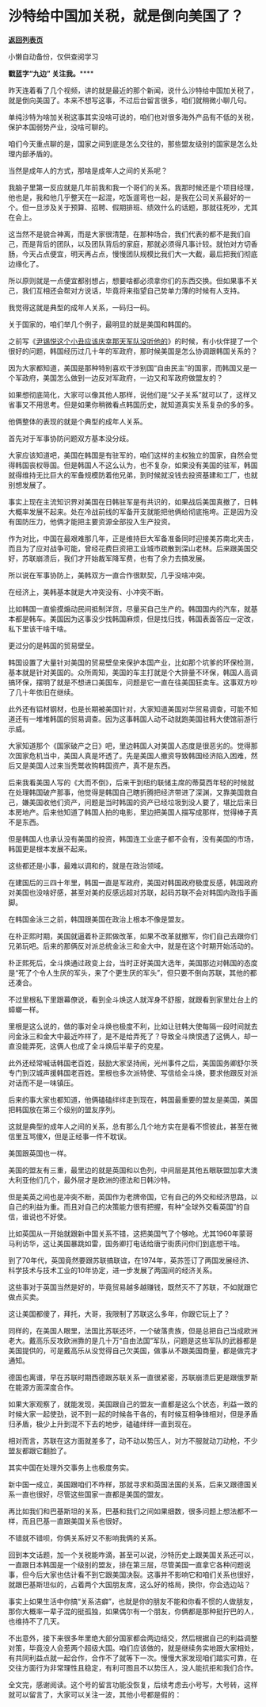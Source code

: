 # 沙特给中国加关税，就是倒向美国了？

[**返回列表页**](/gzh/九边)

小懒自动备份，仅供查阅学习

******戳蓝字**“九边”** 关注我。******

昨天连着看了几个视频，讲的就是最近的那个新闻，说什么沙特给中国加关税了，就是倒向美国了。本来不想写这事，不过后台留言很多，咱们就稍微小聊几句。

单纯沙特为啥加关税这事其实没啥可说的，咱们也对很多海外产品有不低的关税，保护本国弱势产业，没啥可聊的。  

咱们今天重点聊的是，国家之间到底是怎么交往的，那些盟友级别的国家是怎么处理内部矛盾的。

当然是成年人的方式，那啥是成年人之间的关系呢？

我脑子里第一反应就是几年前我和我一个哥们的关系。我那时候还是个项目经理，他也是，我和他几乎整天在一起混，吃饭遛弯也一起，是我在公司关系最好的一个。但一旦涉及关于预算、招聘、假期排班、绩效什么的话题，那就往死吵，尤其在会上。

这当然不是貌合神离，而是大家很清楚，在那种场合，我们代表的都不是我们自己，而是背后的团队，以及团队背后的家庭，那就必须得凡事计较。就怕对方切香肠，今天占点便宜，明天再占点，慢慢团队规模比我们大一大截，最后把我们彻底边缘化了。

所以原则就是一点便宜都别想占，想要啥都必须拿你们的东西交换。但如果事不关己，我们互相还会帮对方说话，毕竟将来指望自己势单力薄的时候有人支持。  

我觉得这就是典型的成年人关系，一码归一码。  

关于国家的，咱们举几个例子，最明显的就是美国和韩国的。  

之前写《[尹锡悦这个小丑应该庆幸那天军队没听他的](https://mp.weixin.qq.com/s?__biz=MzUzMjY0NDY4Ng==&mid=2247502423&idx=1&sn=f8299a71e3d15b97a1934693b56b68e2&scene=21#wechat_redirect)》的时候，有小伙伴提了一个很好的问题，韩国经历过几十年的军政府，那时候美国是怎么协调跟韩国关系的？

因为大家都知道，美国是那种特别喜欢干涉别国“自由民主”的国家，而韩国又是一个军政府，美国怎么做到一边反对军政府，一边又和军政府做盟友的？  

如果想彻底简化，大家可以像其他人那样，说他们是“父子关系”就可以了，这样又省事又不用思考。但是如果你稍微看点韩国历史，就知道真实关系复杂的多的多。

他俩整体的表现的就是个典型的成年人关系。  

首先对于军事协防问题双方基本没分歧。

大家应该知道吧，美国在韩国是有驻军的，咱们这样的主权独立的国家，自然会觉得韩国丧权辱国。但是韩国人不这么认为，也不复杂，如果没有美国的驻军，韩国就得维持无比巨大的军备规模防着他兄弟，到时候就没钱去投资基建和工厂，也就别想发展了。  

事实上现在主流知识界对美国在日韩驻军是有共识的，如果战后美国真撤了，日韩大概率发展不起来。处在冷战前线的军备开支就能把他俩给彻底拖垮。正是因为没有国防压力，他俩才能把主要资源全部投入生产投资。

作为对比，中国在最艰难那几年，正是维持巨大军备准备同时迎接美苏南北夹击，而且为了应对战争可能，曾经花费巨资把工业城市疏散到深山老林。后来跟美国交好，苏联崩溃后，我们才开始裁军降军费，也有了余力去搞发展。

所以说在军事协防上，美韩双方一直合作很默契，几乎没啥冲突。

在经济上，美韩基本就是大冲突没有、小冲突不断。

比如韩国一直偷摸煽动民间抵制洋货，尽量买自己生产的。韩国国内的汽车，就基本都是韩车。美国因为这事没少找韩国麻烦，但是找归找，韩国表面答应一定改，私下里该干啥干啥。

更过分的是韩国的贸易壁垒。

韩国设置了大量针对美国的贸易壁垒来保护本国产业，比如那个坑爹的环保检测，基本就是针对美国的。众所周知，美国的车主打就是个大排量不环保，韩国人高调搞环保，摆明了就是不想进口美国车，问题是它一直在往美国狂卖车。这事双方吵了几十年依旧在继续。  

此外还有铝材钢材，也是长期被美国针对，大家知道美国对华贸易调查，可能不知道还有一堆堆韩国的贸易调查。因为这事韩国人动不动就跑美国驻韩大使馆前游行示威。

大家知道那个《国家破产之日》吧，里边韩国人对美国人态度是很恶劣的。觉得那次国家危机当中，美国人真是坏透了。先是美国人撤资导致韩国经济陷入困难，然后又是美国人过来当秃鹫收购韩国资产，真不是东西。

后来我看美国人写的《大而不倒》，后来干到纽约联储主席的蒂莫西年轻的时候就在处理韩国破产那事，他觉得是韩国自己瞎折腾把经济带进了深渊，又靠美国救自己，嫌美国收他们资产，问题是当时韩国的资产已经垃圾到没人要了，堪比后来日本房地产。后来他知道了韩国人拍的电影，里边把美国人描写成那样，觉得棒子真不是东西。

但是韩国人也承认没有美国的投资，韩国连工业底子都不会有，没有美国的市场，韩国更是根本发展不起来。

这些都还是小事，最难以调和的，就是在政治领域。

在建国后的三四十年里，韩国一直是军政府，美国对韩国政府极度反感，韩国政府对美国也没啥好感，甚至对美的反感远超对苏联，起码苏联不会对韩国内政指手画脚。

在韩国金泳三之前，韩国跟美国在政治上根本不像是盟友。

在朴正熙时期，美国就逼着朴正熙做改革，如果不改革就撤军，你们自己去跟你们兄弟玩吧。后来的那俩反对派总统金泳三和金大中，就是在这个时期开始活动的。

朴正熙死后，全斗焕通过政变上台，当时正好美国大选年，美国那边对韩国的态度是“死了个令人生厌的军头，来了个更生厌的军头”，但只要不倒向苏联，其他的都还凑合。  

不过里根私下里跟幕僚说，看到全斗焕这人就浑身不舒服，就跟看到家里灶台上的蟑螂一样。

里根是这么说的，做的事对全斗焕也极度不利，比如让驻韩大使每隔一段时间就去问金泳三和金大中最近咋样了，是不是给弄死了？导致全斗焕恨透了这俩人，却一直没能弄死，这俩人也成了全斗焕后半辈子的克星。  

此外还经常喊话韩国老百姓，鼓励大家坚持闹，光州事件之后，美国国务卿舒尔茨专门到汉城声援韩国老百姓。里根也多次派特使、写信给全斗焕，要求他跟反对派对话而不是一味镇压。

后来的事大家也都知道，他俩磕磕绊绊走到现在，韩国最重要的盟友是美国，美国把韩国放在第三个级别的盟友序列。

这就是典型的成年人之间的关系，总有那么几个地方实在是看不惯彼此，甚至在微信里互骂傻X，但是正经事一件不耽误。

美国跟英国也一样。

美国的盟友有三重，最里边的就是英国和以色列，中间层是其他五眼联盟加拿大澳大利亚他们几个，最外层才是欧洲的德法和日韩沙特。  

但是美英之间也是冲突不断，英国作为老牌帝国，它有自己的外交和经济思路，以自己的利益为重。而且对自己的决策能力很有把握，有种“全球外交看英国”的自信，谁说也不好使。

比如英国从一开始就跟新中国关系不错，这把美国气了个够呛。尤其1960年蒙哥马利访华，这让美国暴跳如雷，国务卿打电话给唐宁街质问你们到底想干啥。  

到了70年代，英国竟然要跟苏联搞联谊，在1974年，英苏签订了两国发展经济、科学技术与技术工业的10年协定，进一步发展了两国间的经济关系。

这些事对于英国当然是好的，毕竟贸易越多越赚钱，既然灭不了苏联，不如就跟它做点买卖。

这让美国都傻了，拜托，大哥，我限制了苏联这么多年，你跟它玩上了？

同样的，在美国人眼里，法国比苏联还坏，一个破落贵族，但是总把自己当成欧洲老大。戴高乐反攻欧洲靠的是几十万“自由法国”军队，问题是这些军队的武器都是美国提供的，可是戴高乐从没觉得自己欠美国，做事从不跟美国商量，都是做完才通知。  

德国也离谱，早在苏联时期西德跟苏联关系一直很紧密，苏联崩溃后更是跟俄罗斯在能源方面深度合作。

如果大家观察了，就能发现，美国跟自己的盟友一直都是这么个状态，利益一致的时候大家一起使劲，说不到一起的时候各干各的，有时候互相争锋相对，但是矛盾归矛盾，极少上升到混不下去的地步，磕磕绊绊一直到现在。  

相对而言，苏联在这方面就差多了，动不动以势压人，对方不服就动刀动枪，不少盟友都跟它翻脸了。

其实中国在处理外交事务上也极度务实。

新中国一成立，美国跟咱们不咋样，那就寻求和英国法国的关系，后来又跟德国关系一直也很好，尽管这些国家一直都是美国的盟友。

再比如我们和巴基斯坦的关系，巴基和我们之间如果细数，很多问题上想法都不一样，而且巴基一直跟美国关系也很好。

不错就不错呗，你俩关系好又不影响我俩的关系。

回到本文话题，加一个关税能咋滴，甚至可以说，沙特历史上跟美国关系还可以，一直跟日本韩国是一个级别的盟友，排在第三层，尽管美国一直拿它各种问题说事，但今后大家也估计看不到它跟美国决裂。这事并不影响它和咱们关系也很好，就跟巴基斯坦似的，占着两个大国朋友席，这么好的格局，换你，你会选边站？  

事实上如果生活中你搞“关系洁癖”，也就是你的朋友不能和你看不惯的人做朋友，那你大概率一辈子混的挺孤独，如果偶尔有一个朋友，你俩都是那种挺拧巴的人，也维持不了几天。

不出意外，接下来很多年里绝大部分国家都会两边结交，然后根据自己的利益调整对策，毕竟没人会惹两个超级大国。咱们应该做的，就是继续务实地跟大家相处，有共同利益点就一起合作，合作不了就等下一次。慢慢大家发现咱们踏实可靠，在交往方面行为非常理性且稳定，有利可图且不以势压人，没人能抗拒和我们合作。

全文完，感谢阅读。这个号的留言功能没恢复，后续考虑去小号写，大号转，这样就可以留言了，大家可以关注一波，其他小号都是假的：

